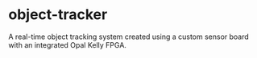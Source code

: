 # object-tracker
A real-time object tracking system created using a custom sensor board with an integrated Opal Kelly FPGA.
